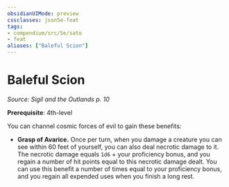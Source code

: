 ```yaml
---
obsidianUIMode: preview
cssclasses: json5e-feat
tags:
- compendium/src/5e/sato
- feat
aliases: ["Baleful Scion"]
---
```

# Baleful Scion
*Source: Sigil and the Outlands p. 10*  

**Prerequisite**: 4th-level

You can channel cosmic forces of evil to gain these benefits:

- **Grasp of Avarice.** Once per turn, when you damage a creature you can see within 60 feet of yourself, you can also deal necrotic damage to it. The necrotic damage equals `1d6` + your proficiency bonus, and you regain a number of hit points equal to this necrotic damage dealt. You can use this benefit a number of times equal to your proficiency bonus, and you regain all expended uses when you finish a long rest.